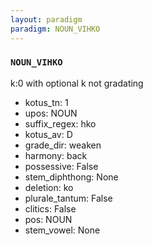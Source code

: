 ```yaml
---
layout: paradigm
paradigm: NOUN_VIHKO
---
```

### ` NOUN_VIHKO `

k:0 with optional k not gradating
* kotus_tn: 1
* upos: NOUN
* suffix_regex: hko
* kotus_av: D
* grade_dir: weaken
* harmony: back
* possessive: False
* stem_diphthong: None
* deletion: ko
* plurale_tantum: False
* clitics: False
* pos: NOUN
* stem_vowel: None
